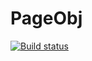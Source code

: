 # PageObj
[![Build status](https://ci.appveyor.com/api/projects/status/4qassrbl7y2gcs2h?svg=true)](https://ci.appveyor.com/project/PniVedro/pageobj)

